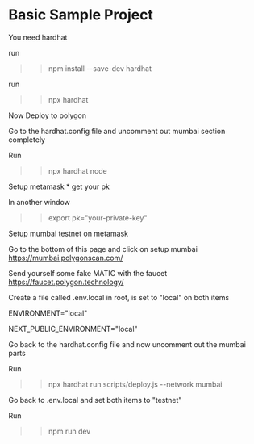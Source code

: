 # Basic Sample Project
You need hardhat

run
>> npm install --save-dev hardhat

run
>> npx hardhat


Now
Deploy to polygon

Go to the hardhat.config file and uncomment out mumbai section completely

Run
>> npx hardhat node


Setup metamask * get your pk

In another window
>> export pk="your-private-key"

Setup mumbai testnet on metamask

Go to the bottom of this page and click on setup mumbai
https://mumbai.polygonscan.com/

Send yourself some fake MATIC with the faucet
https://faucet.polygon.technology/

Create a file called .env.local in root, is set to "local" on both items

ENVIRONMENT="local"

NEXT_PUBLIC_ENVIRONMENT="local"

Go back to the hardhat.config file and now uncomment out the mumbai parts

Run
>> npx hardhat run scripts/deploy.js --network mumbai

Go back to .env.local and set both items to "testnet"

Run
>>npm run dev
